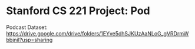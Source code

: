 # Stanford CS 221 Project: Pod
Podcast Dataset: https://drive.google.com/drive/folders/1EYve5dhSJKUzAaNLoG_gVRDrmWbbjniI?usp=sharing
